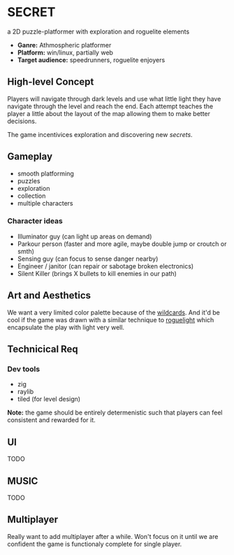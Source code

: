 # SECRET

a 2D puzzle-platformer with exploration and roguelite elements

- **Ganre:** Athmospheric platformer
- **Platform:** win/linux, partially web
- **Target audience:** speedrunners, roguelite enjoyers


## High-level Concept
Players will navigate through dark levels and use what little light they have navigate through the level and reach the end.
Each attempt teaches the player a little about the layout of the map allowing them to make better decisions.

The game incentivices exploration and discovering new *secrets*.

## Gameplay
- smooth platforming
- puzzles
- exploration
- collection
- multiple characters

### Character ideas
- Illuminator guy (can light up areas on demand)
- Parkour person (faster and more agile, maybe double jump or croutch or smth)
- Sensing guy (can focus to sense danger nearby)
- Engineer / janitor (can repair or sabotage broken electronics)
- Silent Killer (brings X bullets to kill enemies in our path)

## Art and Aesthetics

We want a very limited color palette because of the [wildcards](https://itch.io/jam/game-off-2024). And it'd be cool if the game was drawn with a similar technique to [roguelight](https://managore.itch.io/roguelight) which encapsulate the play with light very well.

## Technicical Req

### Dev tools
- zig
- raylib
- tiled (for level design)

**Note:** the game should be entirely determenistic such that players can feel consistent and rewarded for it.

## UI
TODO

## MUSIC
TODO

## Multiplayer
Really want to add multiplayer after a while. Won't focus on it until we are confident the game is functionaly complete for single player.
